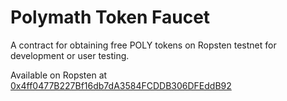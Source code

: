 # Polymath Token Faucet

A contract for obtaining free POLY tokens on Ropsten testnet for development or user testing.

Available on Ropsten at [0x4ff0477B227Bf16db7dA3584FCDDB306DFEddB92](https://ropsten.etherscan.io/address/0x4ff0477B227Bf16db7dA3584FCDDB306DFEddB92)
